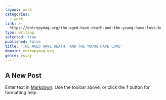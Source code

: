 ```yaml
---
layout: work
categories:
  - work
link: >-
  https://entropymag.org/the-aged-have-death-and-the-young-have-love-kawabatas-house-of-sleeping-beauties/
type: writing
selected: true
published: false
title: 'THE AGED HAVE DEATH, AND THE YOUNG HAVE LOVE'
domain: entropymag.org
genre: essay
---
```

## A New Post

Enter text in [Markdown](http://daringfireball.net/projects/markdown/). Use the toolbar above, or click the **?** button for formatting help.
